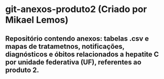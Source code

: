 # git-anexos-produto2 (Criado por Mikael Lemos)

## Repositório contendo anexos: tabelas .csv e mapas de tratametnos, notificações, diagnósticos e óbitos relacionados a hepatite C por unidade federativa (UF), referentes ao produto 2.

